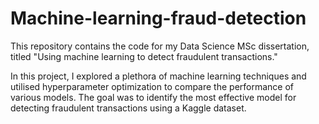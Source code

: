 # Machine-learning-fraud-detection

This repository contains the code for my Data Science MSc dissertation, titled "Using machine learning to detect fraudulent transactions."

In this project, I explored a plethora of machine learning techniques and utilised hyperparameter optimization to compare the performance of various models. The goal was to identify the most effective model for detecting fraudulent transactions using a Kaggle dataset.
